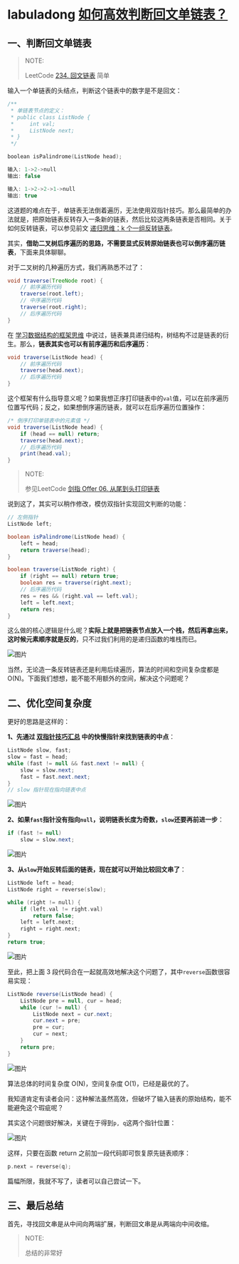 # labuladong [如何高效判断回文单链表？](https://mp.weixin.qq.com/s/tCgEoOlZKS_ohuTx1VxJ-Q)

## 一、判断回文单链表

> NOTE: 
>
> LeetCode [234. 回文链表](https://leetcode-cn.com/problems/palindrome-linked-list/) 简单

输入一个单链表的头结点，判断这个链表中的数字是不是回文：

```c++
/**
 * 单链表节点的定义：
 * public class ListNode {
 *     int val;
 *     ListNode next;
 * }
 */

boolean isPalindrome(ListNode head);

输入: 1->2->null
输出: false

输入: 1->2->2->1->null
输出: true
```

这道题的难点在于，单链表无法倒着遍历，无法使用双指针技巧。那么最简单的办法就是，把原始链表反转存入一条新的链表，然后比较这两条链表是否相同。关于如何反转链表，可以参见前文 [递归思维：k 个一组反转链表](http://mp.weixin.qq.com/s?__biz=MzAxODQxMDM0Mw==&mid=2247484597&idx=1&sn=c603f1752e33cb2701e371d84254aee2&chksm=9bd7fabdaca073abd512d8fff18016c9092ede45fed65c307852c65a2026d8568ee294563c78&scene=21#wechat_redirect)。

其实，**借助二叉树后序遍历的思路，不需要显式反转原始链表也可以倒序遍历链表**，下面来具体聊聊。

对于二叉树的几种遍历方式，我们再熟悉不过了：

```Java
void traverse(TreeNode root) {
    // 前序遍历代码
    traverse(root.left);
    // 中序遍历代码
    traverse(root.right);
    // 后序遍历代码
}
```

在 [学习数据结构的框架思维](http://mp.weixin.qq.com/s?__biz=MzAxODQxMDM0Mw==&mid=2247484520&idx=1&sn=2c6507c7f25c0fd29fd1d146ee3b067c&chksm=9bd7fa60aca073763785418d15ed03c9debdd93ca36f4828fa809990116b1e7536c3f68a7b71&scene=21#wechat_redirect) 中说过，链表兼具递归结构，树结构不过是链表的衍生。那么，**链表其实也可以有前序遍历和后序遍历**：

```Java
void traverse(ListNode head) {
    // 前序遍历代码
    traverse(head.next);
    // 后序遍历代码
}
```

这个框架有什么指导意义呢？如果我想正序打印链表中的`val`值，可以在前序遍历位置写代码；反之，如果想倒序遍历链表，就可以在后序遍历位置操作：

```Java
/* 倒序打印单链表中的元素值 */
void traverse(ListNode head) {
    if (head == null) return;
    traverse(head.next);
    // 后序遍历代码
    print(head.val);
}
```

> NOTE: 
>
> 参见LeetCode [剑指 Offer 06. 从尾到头打印链表](https://leetcode-cn.com/problems/cong-wei-dao-tou-da-yin-lian-biao-lcof/)

说到这了，其实可以稍作修改，模仿双指针实现回文判断的功能：

```Java
// 左侧指针
ListNode left;

boolean isPalindrome(ListNode head) {
    left = head;
    return traverse(head);
}

boolean traverse(ListNode right) {
    if (right == null) return true;
    boolean res = traverse(right.next);
    // 后序遍历代码
    res = res && (right.val == left.val);
    left = left.next;
    return res;
}
```

这么做的核心逻辑是什么呢？**实际上就是把链表节点放入一个栈，然后再拿出来，这时候元素顺序就是反的**，只不过我们利用的是递归函数的堆栈而已。

![图片](https://mmbiz.qpic.cn/sz_mmbiz_gif/gibkIz0MVqdFIu7T79GYa24TTib9YP1dZicqkFgB2NwpsHXOdKu0XnwoVK7JeQ055fCQOKDJFEVjzvsfzibWAvIeLA/640?wx_fmt=gif&tp=webp&wxfrom=5&wx_lazy=1&wx_co=1)

当然，无论造一条反转链表还是利用后续遍历，算法的时间和空间复杂度都是 O(N)。下面我们想想，能不能不用额外的空间，解决这个问题呢？

## 二、优化空间复杂度

更好的思路是这样的：

**1、先通过 [双指针技巧汇总](http://mp.weixin.qq.com/s?__biz=MzAxODQxMDM0Mw==&mid=2247484505&idx=1&sn=0e9517f7c4021df0e6146c6b2b0c4aba&chksm=9bd7fa51aca07347009c591c403b3228f41617806429e738165bd58d60220bf8f15f92ff8a2e&scene=21#wechat_redirect) 中的快慢指针来找到链表的中点**：

```Java
ListNode slow, fast;
slow = fast = head;
while (fast != null && fast.next != null) {
    slow = slow.next;
    fast = fast.next.next;
}
// slow 指针现在指向链表中点
```

![图片](https://mmbiz.qpic.cn/sz_mmbiz_jpg/gibkIz0MVqdFIu7T79GYa24TTib9YP1dZicCGiata7htZPVyrFNPk4Tibic83iaq1DmJVicMXt4URwRUKcRicYrrnrwYXIg/640?wx_fmt=jpeg&tp=webp&wxfrom=5&wx_lazy=1&wx_co=1)

**2、如果`fast`指针没有指向`null`，说明链表长度为奇数，`slow`还要再前进一步**：

```Java
if (fast != null)
    slow = slow.next;
```

![图片](https://mmbiz.qpic.cn/sz_mmbiz_jpg/gibkIz0MVqdFIu7T79GYa24TTib9YP1dZickT4icgG7YLssKOKxNtzp74uuD7VlJVyDZaMWmu2jdJ1FmzLsev6emDw/640?wx_fmt=jpeg&tp=webp&wxfrom=5&wx_lazy=1&wx_co=1)

**3、从`slow`开始反转后面的链表，现在就可以开始比较回文串了**：

```c++
ListNode left = head;
ListNode right = reverse(slow);

while (right != null) {
    if (left.val != right.val)
        return false;
    left = left.next;
    right = right.next;
}
return true;
```

![图片](https://mmbiz.qpic.cn/sz_mmbiz_jpg/gibkIz0MVqdFIu7T79GYa24TTib9YP1dZictrBKow5sY1kECHOqvquzXAOic47urrMPiaHCc1EQRP9ZVdJMRhicaGfCw/640?wx_fmt=jpeg&tp=webp&wxfrom=5&wx_lazy=1&wx_co=1)

至此，把上面 3 段代码合在一起就高效地解决这个问题了，其中`reverse`函数很容易实现：

```java
ListNode reverse(ListNode head) {
    ListNode pre = null, cur = head;
    while (cur != null) {
        ListNode next = cur.next;
        cur.next = pre;
        pre = cur;
        cur = next;
    }
    return pre;
}
```



![图片](https://mmbiz.qpic.cn/sz_mmbiz_gif/gibkIz0MVqdFIu7T79GYa24TTib9YP1dZicjx1NMicBficfsTHsdibqbjxEvgvBia4aTjqgk6UojuNhMCWllAa0ZlsedA/640?wx_fmt=gif&tp=webp&wxfrom=5&wx_lazy=1&wx_co=1)

算法总体的时间复杂度 O(N)，空间复杂度 O(1)，已经是最优的了。

我知道肯定有读者会问：这种解法虽然高效，但破坏了输入链表的原始结构，能不能避免这个瑕疵呢？

其实这个问题很好解决，关键在于得到`p, q`这两个指针位置：

![图片](https://mmbiz.qpic.cn/sz_mmbiz_jpg/gibkIz0MVqdFIu7T79GYa24TTib9YP1dZicu5uqicqfTvK3cibySCqAqAnLGlAk5MzWN7WoibibKhFqzetKCMgicN2jOGQ/640?wx_fmt=jpeg&tp=webp&wxfrom=5&wx_lazy=1&wx_co=1)



这样，只要在函数 return 之前加一段代码即可恢复原先链表顺序：

```c++
p.next = reverse(q);
```

篇幅所限，我就不写了，读者可以自己尝试一下。

## 三、最后总结

首先，寻找回文串是从中间向两端扩展，判断回文串是从两端向中间收缩。

> NOTE: 
>
> 总结的非常好

